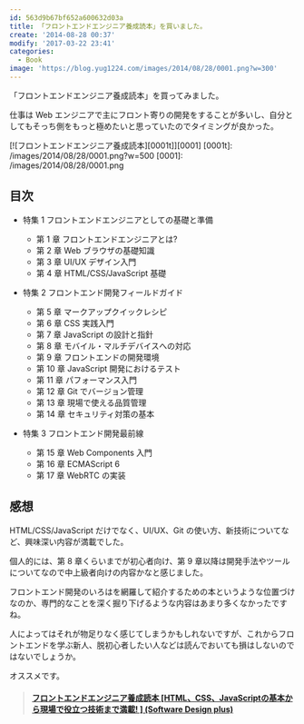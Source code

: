 ```yaml
---
id: 563d9b67bf652a600632d03a
title: 「フロントエンドエンジニア養成読本」を買いました。
create: '2014-08-28 00:37'
modify: '2017-03-22 23:41'
categories:
  - Book
image: 'https://blog.yug1224.com/images/2014/08/28/0001.png?w=300'
---
```


「フロントエンドエンジニア養成読本」を買ってみました。

仕事は Web エンジニアで主にフロント寄りの開発をすることが多いし、自分としてもそっち側をもっと極めたいと思っていたのでタイミングが良かった。

[![フロントエンドエンジニア養成読本][0001t]][0001]
[0001t]: /images/2014/08/28/0001.png?w=500
[0001]: /images/2014/08/28/0001.png

## 目次

- 特集 1 フロントエンドエンジニアとしての基礎と準備

  - 第 1 章 フロントエンドエンジニアとは?
  - 第 2 章 Web ブラウザの基礎知識
  - 第 3 章 UI/UX デザイン入門
  - 第 4 章 HTML/CSS/JavaScript 基礎

- 特集 2 フロントエンド開発フィールドガイド

  - 第 5 章 マークアップクイックレシピ
  - 第 6 章 CSS 実践入門
  - 第 7 章 JavaScript の設計と指針
  - 第 8 章 モバイル・マルチデバイスへの対応
  - 第 9 章 フロントエンドの開発環境
  - 第 10 章 JavaScript 開発におけるテスト
  - 第 11 章 パフォーマンス入門
  - 第 12 章 Git でバージョン管理
  - 第 13 章 現場で使える品質管理
  - 第 14 章 セキュリティ対策の基本

- 特集 3 フロントエンド開発最前線
  - 第 15 章 Web Components 入門
  - 第 16 章 ECMAScript 6
  - 第 17 章 WebRTC の実装

<!-- more -->

## 感想

HTML/CSS/JavaScript だけでなく、UI/UX、Git の使い方、新技術についてなど、興味深い内容が満載でした。

個人的には、第 8 章くらいまでが初心者向け、第 9 章以降は開発手法やツールについてなので中上級者向けの内容かなと感じました。

フロントエンド開発のいろはを網羅して紹介するための本というような位置づけなのか、専門的なことを深く掘り下げるような内容はあまり多くなかったですね。

人によってはそれが物足りなく感じてしまうかもしれないですが、これからフロントエンドを学ぶ新人、脱初心者したい人などは読んでおいても損はしないのではないでしょうか。

オススメです。

<blockquote class="embedly-card" data-card-key="efc9713d77434ae8b88ef22dda0a91e8" data-card-controls="0" data-card-width="500" data-card-align="left"><h4><a href="http://www.amazon.co.jp/gp/product/4774165786/ref=as_li_ss_tl?ie=UTF8&camp=247&creative=7399&creativeASIN=4774165786&linkCode=as2&tag=yug1224-22">フロントエンドエンジニア養成読本 [HTML、CSS、JavaScriptの基本から現場で役立つ技術まで満載! ] (Software Design plus)</a></h4></blockquote>
<script async src="//cdn.embedly.com/widgets/platform.js" charset="UTF-8"></script>
